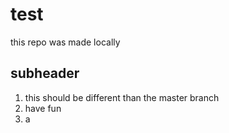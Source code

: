 # test

this repo was made locally

## subheader

1. this should be different than the master branch
2. have fun
3. a